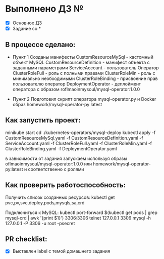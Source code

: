 # Выполнено ДЗ №

 - [x] Основное ДЗ
 - [x] Задание со *

## В процессе сделано:
 - Пункт 1
   Созданы манифесты 
   CustomResourceMySql - кастомный объект MySQL
   CustomResourceDefinition - манифест объекта с заданными параметрами 
   ServiceAccount - пользователь Оператор
   ClusterRoleFull - роль с полными правами 
   ClusterRoleMin - роль с минимально необходимыми 
   ClusterRoleBinding - присвоение прав пользователю оператор 
   DeploymentOperator - деплоймент оператора с образом roflmaoinmysoul/mysql-operator:1.0.0
    
 - Пункт 2
   Подготовил скрипт оператора mysql-operator.py и Docker образ homework/mysql-operator-py:latest

## Как запустить проект:
minikube start 
cd ./kubernetes-operators/mysql-deploy
kubectl apply -f CustomResourceMySql.yaml -f CustomResourceDefinition.yaml -f ServiceAccount.yaml -f ClusterRoleFull.yaml -f ClusterRoleMin.yaml -f ClusterRoleBinding.yaml -f DeploymentOperator.yaml 

в зависимости от задания запускаем используя образы oflmaoinmysoul/mysql-operator:1.0.0 или homework/mysql-operator-py:latest и соответственно с  ролями 
    
## Как проверить работоспособность:
Получить список созданных ресурсов:
kubectl get pvc,pv,svc,deploy,pods,mysqls,sa,crd

Подключиться к MySQL:
kubectl port-forward $(kubectl get pods | grep mysql-crd | awk '{print $1}') 3306:3306
telnet 127.0.0.1 3306
mysql -h 127.0.0.1 -P 3306 -u root -psecret

## PR checklist:
 - [x] Выставлен label с темой домашнего задания